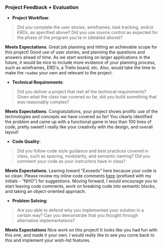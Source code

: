 ### Project Feedback + Evaluation

* __Project Workflow__:

>Did you complete the user stories, wireframes, task tracking, and/or ERDs, as specified above? Did you use source control as expected for the phase of the program you’re in (detailed above)?

**Meets Expectations**. Great job planning and hitting an achievable scope for this project! Good use of user stories, and planning the questions and answers ahead of time. As we start working on larger applications in the future, it would be nice to include more evidence of your planning process, such as wireframes, ERD's, a Trello board, etc. Also, would take the time to make the `readme` your own and relevant to the project.

* __Technical Requirements__:

>Did you deliver a project that met all the technical requirements? Given what the class has covered so far, did you build something that was reasonably complex?

**Meets Expectations**. Congratulations, your project shows prolific use of the technologies and concepts we have covered so far! You clearly identified the problem and came up with a functional game in less than 100 lines of code, pretty sweet! I really like your creativity with the design, and overall layout!

* __Code Quality__:

>Did you follow code style guidance and best practices covered in class, such as spacing, modularity, and semantic naming? Did you comment your code as your instructors have in class?

**Meets Expectations**. Leaning toward "Exceeds" here because your code is so clean. Please review my inline code comments [here](https://github.com/mohamedrchalal/DeadpoolTrivia/compare/gh-pages...nolds9:feedback) (prefixed with my initials - "NHO") for suggestions. Moving forward, I would encourage you to start leaving code comments, work on breaking code into semantic blocks, and taking an object-oriented approach.

* __Problem Solving__:

>Are you able to defend why you implemented your solution in a certain way? Can you demonstrate that you thought through alternative implementations?

**Meets Expectations** Nice work on this project! It looks like you had fun with this one, and made it your own. I would really like to see you come back to this and implement your wish-list features.
